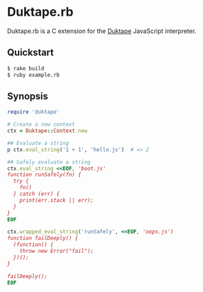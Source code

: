 # Duktape.rb

Duktape.rb is a C extension for the [Duktape](http://duktape.org/) JavaScript
interpreter.

## Quickstart

```sh
$ rake build
$ ruby example.rb
```

## Synopsis

```ruby
require 'duktape'

# Create a new context
ctx = Duktape::Context.new

## Evaluate a string
p ctx.eval_string('1 + 1', 'hello.js')  # => 2

## Safely evaluate a string
ctx.eval_string <<EOF, 'boot.js'
function runSafely(fn) {
  try {
    fn()
  } catch (err) {
    print(err.stack || err);
  }
}
EOF

ctx.wrapped_eval_string('runSafely', <<EOF, 'oops.js')
function failDeeply() {
  (function() {
    throw new Error("fail");
  })();
}

failDeeply();
EOF
```

